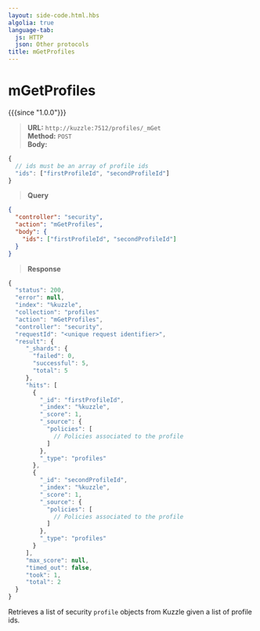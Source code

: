 ```yaml
---
layout: side-code.html.hbs
algolia: true
language-tab:
  js: HTTP
  json: Other protocols
title: mGetProfiles
---
```



# mGetProfiles

{{{since "1.0.0"}}}



<blockquote class="js">
<p>
<b>URL:</b> <code>http://kuzzle:7512/profiles/_mGet</code>  
<br><b>Method:</b> <code>POST</code>  
<br><b>Body:</b>
</p>
</blockquote>


```js
{
  // ids must be an array of profile ids
  "ids": ["firstProfileId", "secondProfileId"]
}
```

<blockquote class="json">
<p>
<b>Query</b>
</p>
</blockquote>

```json
{
  "controller": "security",
  "action": "mGetProfiles",
  "body": {
    "ids": ["firstProfileId", "secondProfileId"]
  }
}
```

>**Response**

```javascript
{
  "status": 200,                     
  "error": null,                     
  "index": "%kuzzle",
  "collection": "profiles"
  "action": "mGetProfiles",
  "controller": "security",
  "requestId": "<unique request identifier>",
  "result": {
     "_shards": {
       "failed": 0,
       "successful": 5,
       "total": 5
     },
     "hits": [
       {
         "_id": "firstProfileId",
         "_index": "%kuzzle",
         "_score": 1,
         "_source": {
           "policies": [
             // Policies associated to the profile
           ]
         },
         "_type": "profiles"
       },
       {
         "_id": "secondProfileId",
         "_index": "%kuzzle",
         "_score": 1,
         "_source": {
           "policies": [
             // Policies associated to the profile
           ]
         },
         "_type": "profiles"
       }
     ],
     "max_score": null,
     "timed_out": false,
     "took": 1,
     "total": 2
  }
}
```

Retrieves a list of security `profile` objects from Kuzzle given a list of profile ids.
